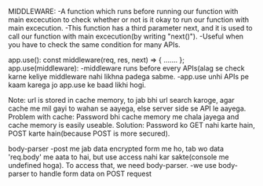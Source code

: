 MIDDLEWARE:
        -A function which runs before running our function with main excecution to check whether or not is it okay to run our function with main excecution.
        -This function has a third parameter next, and it is used to call our function with main excecution(by writing "next()").
        -Useful when you have to check the same condition for many APIs.
    
app.use():
    const middleware(req, res, next) => {
        .......
    };
    app.use(middleware):
        -middleware runs before every APIs(alag se check karne keliye middleware nahi likhna padega sabme.
        -app.use unhi APIs pe kaam karega jo app.use ke baad likhi hogi.

Note: url is stored in cache memory, to jab bhi url search karoge, agar 
      cache me mil gayi to wahan se aayega, else server side se API le aayega.
      Problem with cache: Password bhi cache memory me chala jayega and cache memory is easily useable.
      Solution: Password ko GET nahi karte hain, POST karte hain(because POST is more secured).

body-parser
    -post me jab data encrypted form me ho, tab wo data 'req.body' me aata to hai, but use access nahi kar sakte(console me undefined hoga). To access that, we need body-parser.
    -we use body-parser to handle form data on POST request